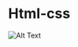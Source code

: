 # Html-css
![Alt Text](https://i.giphy.com/media/v1.Y2lkPTc5MGI3NjExeDh6eTA3Y3VwOGd2endxZTl0MXN3NDh5NjEwYzVwc3c2d2dwcHFhYSZlcD12MV9pbnRlcm5hbF9naWZfYnlfaWQmY3Q9Zw/tHIRLHtNwxpjIFqPdV/giphy.gif)
